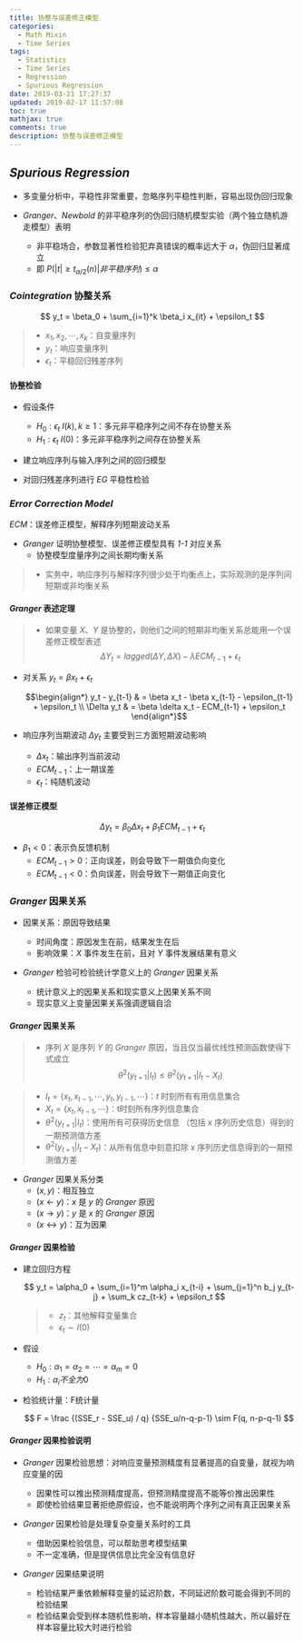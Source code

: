 ```yaml
---
title: 协整与误差修正模型
categories:
  - Math Mixin
  - Time Series
tags:
  - Statistics
  - Time Series
  - Regression
  - Spurious Regression
date: 2019-03-21 17:27:37
updated: 2019-02-17 11:57:08
toc: true
mathjax: true
comments: true
description: 协整与误差修正模型
---
```


##	*Spurious Regression*

-	多变量分析中，平稳性非常重要，忽略序列平稳性判断，容易出现伪回归现象

-	*Granger*、*Newbold* 的非平稳序列的伪回归随机模型实验（两个独立随机游走模型）表明
	-	非平稳场合，参数显著性检验犯弃真错误的概率远大于 $\alpha$，伪回归显著成立
	-	即 $P(|t| \geqslant t_{\alpha/2}(n) | 非平稳序列) \leqslant \alpha$

###	*Cointegration* 协整关系

$$
y_t = \beta_0 + \sum_{i=1}^k \beta_i x_{it} + \epsilon_t
$$

> - ${x_1}, {x_2}, \cdots, {x_k}$：自变量序列
> - $y_t$：响应变量序列
> - ${\epsilon_t}$：平稳回归残差序列

####	协整检验

-	假设条件
	-	$H_0: \epsilon_t ~ I(k), k \geqslant 1$：多元非平稳序列之间不存在协整关系
	-	$H_1: \epsilon_t ~ I(0)$：多元非平稳序列之间存在协整关系

-	建立响应序列与输入序列之间的回归模型
-	对回归残差序列进行 *EG* 平稳性检验

###	*Error Correction Model*

*ECM*：误差修正模型，解释序列短期波动关系

-	*Granger* 证明协整模型、误差修正模型具有 *1-1* 对应关系
	-	协整模型度量序列之间长期均衡关系

> - 实务中，响应序列与解释序列很少处于均衡点上，实际观测的是序列间短期或非均衡关系

####	*Granger* 表述定理

> - 如果变量 $X$、$Y$ 是协整的，则他们之间的短期非均衡关系总能用一个误差修正模型表述 $$
		\Delta Y_t = lagged(\Delta Y, \Delta X) - \lambda ECM_{t-1} + \epsilon_t
	$$

-	对关系 $y_t = \beta x_t + \epsilon_t$

	$$\begin{align*}
	y_t - y_{t-1} & = \beta x_t - \beta x_{t-1} - \epsilon_{t-1} + \epsilon_t \\
	\Delta y_t & = \beta \delta x_t - ECM_{t-1} + \epsilon_t
	\end{align*}$$

-	响应序列当期波动 $\Delta y_t$ 主要受到三方面短期波动影响
	-	$\Delta x_t$：输出序列当前波动
	-	$ECM_{t-1}$：上一期误差
	-	$\epsilon_t$：纯随机波动

####	误差修正模型

$$
\Delta y_t = \beta_0 \Delta x_t + \beta_1 ECM_{t-1} + \epsilon_t
$$

-	$\beta_1 < 0$：表示负反馈机制
	-	$ECM_{t-1} > 0$：正向误差，则会导致下一期值负向变化
	-	$ECM_{t-1} < 0$：负向误差，则会导致下一期值正向变化

###	*Granger* 因果关系

-	因果关系：原因导致结果
	-	时间角度：原因发生在前，结果发生在后
	-	影响效果：$X$ 事件发生在前，且对 $Y$ 事件发展结果有意义

-	*Granger* 检验可检验统计学意义上的 *Granger* 因果关系
	-	统计意义上的因果关系和现实意义上因果关系不同
	-	现实意义上变量因果关系强调逻辑自洽

####	*Granger* 因果关系

> - 序列 $X$ 是序列 $Y$ 的 *Granger* 原因，当且仅当最优线性预测函数使得下式成立 $$
		\theta^2(y_{t+1}|I_t) \leq \theta^2(y_{t+1}|I_t-X_t)
	$$

> - $I_t = \{ x_t, x_{t-1}, \cdots, y_t, y_{t-1}, \cdots \}$：$t$ 时刻所有有用信息集合
> - $X_t = \{ x_t, x_{t-1}, \cdots \}$：t时刻所有序列信息集合
> -	$\theta^2(y_{t+1}|I_t)$：使用所有可获得历史信息 （包括 ${x}$ 序列历史信息）得到的一期预测值方差
> -	$\theta^2(y_{t+1}|I_t-X_t)$：从所有信息中刻意扣除 ${x}$ 序列历史信息得到的一期预测值方差

-	*Granger* 因果关系分类
	-	$(x, y)$：相互独立
	-	$(x \leftarrow y)$：$x$ 是 $y$ 的 *Granger* 原因
	-	$(x \rightarrow y)$：$y$ 是 $x$ 的 *Granger* 原因
	-	$(x \leftrightarrow y)$：互为因果

####	*Granger* 因果检验

-	建立回归方程

	$$
	y_t = \alpha_0 + \sum_{i=1}^m \alpha_i x_{t-i} +
		\sum_{j=1}^n b_j y_{t-j} + \sum_k cz_{t-k} +
		\epsilon_t
	$$

	> - $z_t$：其他解释变量集合
	> - $\epsilon_t \sim I(0)$

-	假设
	-	$H_0: \alpha_1 = \alpha_2 = \cdots = \alpha_m = 0$
	-	$H_1: \alpha_i 不全为0$

-	检验统计量：F统计量

	$$
	F = \frac {(SSE_r - SSE_u) / q} {SSE_u/n-q-p-1} \sim F(q, n-p-q-1)
	$$

####	*Granger* 因果检验说明

-	*Granger* 因果检验思想：对响应变量预测精度有显著提高的自变量，就视为响应变量的因
	-	因果性可以推出预测精度提高，但预测精度提高不能等价推出因果性
	-	即使检验结果显著拒绝原假设，也不能说明两个序列之间有真正因果关系

-	*Granger* 因果检验是处理复杂变量关系时的工具
	-	借助因果检验信息，可以帮助思考模型结果
	-	不一定准确，但是提供信息比完全没有信息好

-	*Granger* 因果结果说明
	-	检验结果严重依赖解释变量的延迟阶数，不同延迟阶数可能会得到不同的检验结果
	-	检验结果会受到样本随机性影响，样本容量越小随机性越大，所以最好在样本容量比较大时进行检验





